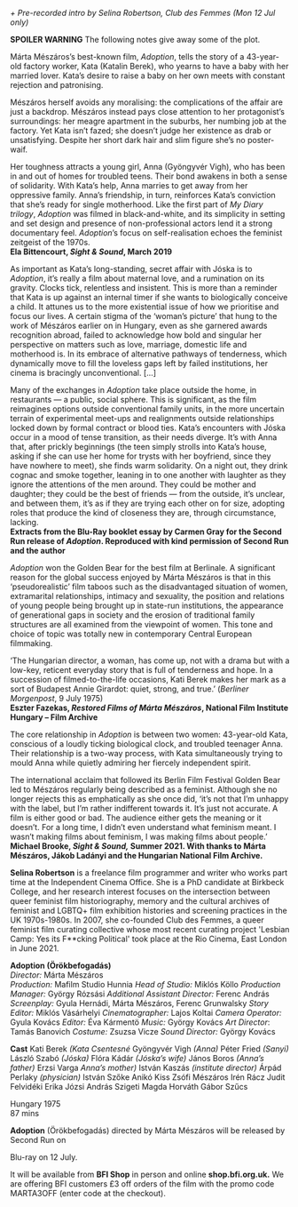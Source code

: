 
_+ Pre-recorded intro by Selina Robertson, Club des Femmes (Mon 12 Jul only)_

**SPOILER WARNING** The following notes give away some of the plot.<br>

Márta Mészáros’s best-known film, _Adoption_, tells the story of a 43-year-old factory worker, Kata (Katalin Berek), who yearns to have a baby with her married lover. Kata’s desire to raise a baby on her own meets with constant rejection and patronising.

Mészáros herself avoids any moralising: the complications of the affair are just a backdrop. Mészáros instead pays close attention to her protagonist’s surroundings: her meagre apartment in the suburbs, her numbing job at the factory. Yet Kata isn’t fazed; she doesn’t judge her existence as drab or unsatisfying. Despite her short dark hair and slim figure she’s no poster-waif.

Her toughness attracts a young girl, Anna (Gyöngyvér Vigh), who has been in and out of homes for troubled teens. Their bond awakens in both a sense of solidarity. With Kata’s help, Anna marries to get away from her oppressive family. Anna’s friendship, in turn, reinforces Kata’s conviction that she’s ready for single motherhood. Like the first part of _My Diary trilogy_, _Adoption_ was filmed in black-and-white, and its simplicity in setting and set design and presence of non-professional actors lend it a strong documentary feel. _Adoption_’s focus on self-realisation echoes the feminist zeitgeist of the 1970s.<br>
**Ela Bittencourt, _Sight & Sound_, March 2019**

As important as Kata’s long-standing, secret affair with Jóska is to _Adoption_, it’s really a film about maternal love, and a rumination on its gravity. Clocks tick, relentless and insistent. This is more than a reminder that Kata is up against an internal timer if she wants to biologically conceive a child. It attunes us to the more existential issue of how we prioritise and focus our lives. A certain stigma of the ‘woman’s picture’ that hung to the work of Mészáros earlier on in Hungary, even as she garnered awards recognition abroad, failed to acknowledge how bold and singular her perspective on matters such as love, marriage, domestic life and motherhood is. In its embrace of alternative pathways of tenderness, which dynamically move to fill the loveless gaps left by failed institutions, her cinema is bracingly unconventional. […]

Many of the exchanges in _Adoption_ take place outside the home, in restaurants — a public, social sphere. This is significant, as the film reimagines options outside conventional family units, in the more uncertain terrain of experimental meet-ups and realignments outside relationships locked down by formal contract or blood ties. Kata’s encounters with Jóska occur in a mood of tense transition, as their needs diverge. It’s with Anna that, after prickly beginnings (the teen simply strolls into Kata’s house, asking if she can use her home for trysts with her boyfriend, since they have nowhere to meet), she finds warm solidarity. On a night out, they drink cognac and smoke together, leaning in to one another with laughter as they ignore the attentions of the men around. They could be mother and daughter; they could be the best of friends — from the outside, it’s unclear, and between them, it’s as if they are trying each other on for size, adopting roles that produce the kind of closeness they are, through circumstance, lacking.<br>
**Extracts from the Blu-Ray booklet essay by Carmen Gray for the Second Run release of _Adoption_.  Reproduced with kind permission of Second Run and the author**

_Adoption_ won the Golden Bear for the best film at Berlinale. A significant reason for the global success enjoyed by Márta Mészáros is that in this ‘pseudorealistic’ film taboos such as the disadvantaged situation of women, extramarital relationships, intimacy and sexuality, the position and relations of young people being brought up in state-run institutions, the appearance of generational gaps in society and the erosion of traditional family structures are all examined from the viewpoint of women. This tone and choice of topic was totally new in contemporary Central European filmmaking.

‘The Hungarian director, a woman, has come up, not with a drama but with a low-key, reticent everyday story that is full of tenderness and hope. In a succession of filmed-to-the-life occasions, Kati Berek makes her mark as a sort of Budapest Annie Girardot: quiet, strong, and true.’ (_Berliner Morgenpost_, 9 July 1975)<br>
**Eszter Fazekas, _Restored Films of Márta Mészáros_, National Film Institute Hungary – Film Archive**

The core relationship in _Adoption_ is between two women: 43-year-old Kata, conscious of a loudly ticking biological clock, and troubled teenager Anna. Their relationship is a two-way process, with Kata simultaneously trying to mould Anna while quietly admiring her fiercely independent spirit.

The international acclaim that followed its Berlin Film Festival Golden Bear led to Mészáros regularly being described as a feminist. Although she no longer rejects this as emphatically as she once did, ‘it’s not that I’m unhappy with the label, but I’m rather indifferent towards it. It’s just not accurate. A film is either good or bad. The audience either gets the meaning or it doesn’t. For a long time, I didn’t even understand what feminism meant. I wasn’t making films about feminism, I was making films about people.’<br>
**Michael Brooke, _Sight & Sound,_ Summer 2021. With thanks to Márta Mészáros, Jákob Ladányi and the Hungarian National Film Archive.**

**Selina Robertson** is a freelance film programmer and writer who works part time at the Independent Cinema Office. She is a PhD candidate at Birkbeck College, and her research interest focuses on the intersection between queer feminist film historiography, memory and the cultural archives of feminist and LGBTQ+ film exhibition histories and screening practices in the UK 1970s-1980s. In 2007, she co-founded Club des Femmes, a queer feminist film curating collective whose most recent curating project 'Lesbian Camp: Yes its F**cking Political' took place at the Rio Cinema, East London in June 2021.<br>

**Adoption (Örökbefogadás)**<br>
_Director:_  Márta Mészáros<br>
_Production:_ Mafilm Studio Hunnia
_Head of Studio:_ Miklós Köllo
_Production Manager:_ György Rózsási
_Additional Assistant Director:_ Ferenc András
_Screenplay:_ Gyula Hernádi, Márta Mészáros, Ferenc Grunwalsky
_Story Editor:_ Miklós Vásárhelyi
_Cinematographer:_ Lajos Koltai
_Camera Operator:_ Gyula Kovács
_Editor:_ Éva Kármentö
_Music:_ György Kovács
_Art Director_: Tamás Banovich
_Costume:_ Zsuzsa Vicze
_Sound Director:_ György Kovács

**Cast**
Kati Berek _(Kata Csentesné_
Gyöngyvér Vigh _(Anna)_
Péter Fried _(Sanyi)_
László Szabó _(Jóska)_
Flóra Kádár _(Jóska’s wife)_
János Boros _(Anna’s father)_
Erzsi Varga _Anna’s mother)_
István Kaszás _(institute director)_
Árpád Perlaky _(physician)_
István Szőke
Anikó Kiss
Zsófi Mészáros
Irén Rácz
Judit Felvidéki
Erika Józsi
András Szigeti
Magda Horváth
Gábor Szűcs

Hungary 1975<br>
87 mins

**Adoption** (Örökbefogadás) directed by Márta Mészáros will be released by Second Run on

Blu-ray on 12 July.

It will be available from **BFI Shop** in person and online **shop.bfi.org.uk.** We are offering BFI customers £3 off orders of the film with the promo code MARTA3OFF (enter code at the checkout).
<!--stackedit_data:
eyJoaXN0b3J5IjpbLTM3MzQxMjA5NiwyNjc1MTUxMywzNzYwMD
E3MjEsMTU1MjMyMjgxXX0=
-->